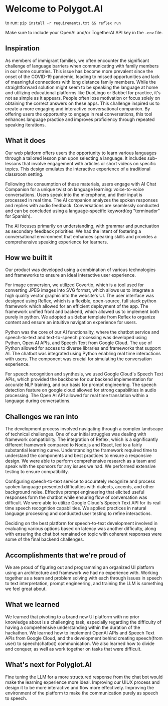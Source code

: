 # Welcome to Polygot.AI

to run: `pip install -r requirements.txt && reflex run`

Make sure to include your OpenAI and/or TogetherAI API key in the `.env` file.

## Inspiration
As members of immigrant families, we often encounter the significant challenge of language barriers when communicating with family members in our home countries. This issue has become more prevalent since the onset of the COVID-19 pandemic, leading to missed opportunities and lack of meaningful connections with long distance family members. While the straightforward solution might seem to be speaking the language at home and utilizing educational platforms like DuoLingo or Babbel for practice, it's not as simple as it appears. People often lose motivation or focus solely on obtaining the correct answers on these apps. This challenge inspired us to create a more engaging and interactive conversational companion. By offering users the opportunity to engage in real conversations, this tool enhances language practice and improves proficiency through repeated speaking iterations.

## What it does
Our web platform offers users the opportunity to learn various languages through a tailored lesson plan upon selecting a language. It includes sub-lessons that involve engagement with articles or short videos on specific topics. This design emulates the interactive experience of a traditional classroom setting.

Following the consumption of these materials, users engage with AI Chat Companion for a unique twist on language learning: voice-to-voice conversations. Users speak into the microphone, and their input is processed in real time. The AI companion analyzes the spoken responses and replies with audio feedback. Conversations are seamlessly conducted and can be concluded using a language-specific keyword(eg "terminador" for Spanish).

The AI focuses primarily on understanding, with grammar and punctuation as secondary feedback priorities. We had the intent of fostering a conversational environment that enhances speaking skills and provides a comprehensive speaking experience for learners.

## How we built it
Our product was developed using a combination of various technologies and frameworks to ensure an ideal interactive user experience.

For image conversion, we utilized Covertio, which is a tool used for converting JPEG images into SVG format, which allows us to integrate a high quality vector graphic into the website's UI. The user interface was designed using Reflex, which is a flexible, open-source, full stack python framework which allowed for an efficient deployment of the app. The framework unified front and backend, which allowed us to implement both purely in python. We adopted a sidebar template from Reflex to organize content and ensure an intuitive navigation experience for users.

Python was the core of our AI functionality, where the chatbot service and speech-to-text and text-to-speech processing was developed using Python, Open AI APIs, and Speech Text from Google Cloud. The use of Python allowed for access to diverse libraries and frameworks that support AI. The chatbot was integrated using Python enabling real time interactions with users. The component was crucial for simulating the conversation experience.

For speech recognition and synthesis, we used Google Cloud's Speech Text APIs, which provided the backbone for our backend implementation for accurate NLP training, and our basis for prompt engineering. The speech detection feature on google cloud allowed for strong capabilities in audio processing. The Open AI API allowed for real time translation within a language during conversations.

## Challenges we ran into
The development process involved navigating through a complex landscape of technical challenges. One of our initial struggles was dealing with framework compatibility. The integration of Reflex, which is a significantly different framework compared to Node.js and React, led to a fairly substantial learning curve. Understanding the framework required time to understand the components and best practices to ensure a responsive design. We were able to perform comprehensive research as a team and speak with the sponsors for any issues we had. We performed extensive testing to ensure compatibility.

Configuring speech-to-text service to accurately recognize and process spoken language presented difficulties with dialects, accents, and other background noise. Effective prompt engineering that elicited useful responses form the chatbot while ensuring flow of conversation was difficult. We were able to utilize Google Cloud's Speech Text API for its real time speech recognition capabilities. We applied practices in natural language processing and conducted user testing to refine interactions.

Deciding on the best platform for speech-to-text development involved in evaluating various options based on latency was another difficulty, along with ensuring the chat bot remained on topic with coherent responses were some of the final backend challenges.

## Accomplishments that we're proud of
We are proud of figuring out and programming an organized UI platform using an architecture and framework we had no experience with. Working together as a team and problem solving with each through issues in speech to text interpretation, prompt engineering, and training the LLM is something we feel great about.

## What we learned
We learned that pivoting to a brand new UI platform with no prior knowledge about is a challenging task, especially regarding the difficulty of having a comprehensive understanding within the duration of the hackathon. We learned how to implement OpenAI APIs and Speech Text APIs from Google Cloud, and the development behind creating speech(from user) to speech(chatbot) communication. We also learned how to divide and conquer, as well as work together on tasks that were difficult.

## What's next for Polyglot.AI
Fine tuning the LLM for a more structured response from the chat bot would make the learning experience more ideal. Improving our UIUX process and design it to be more interactive and flow more effectively. Improving the environment of the platform to make the communication purely as speech to speech.
